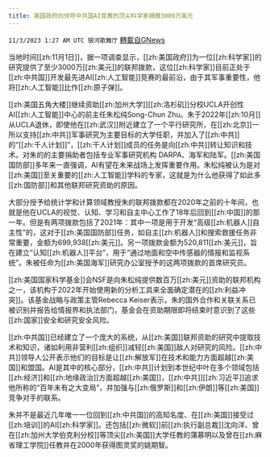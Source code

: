 ```yaml
---
title: 美国政府向领导中共国AI竞赛的顶尖科学家捐赠3000万美元
---
```

`11/3/2023 1:27 AM UTC 银河歌舞厅` [轉載自GNews](https://gnews.org/articles/1915420)

当地时间[[zh:11月1日]]，据一项调查显示，[[zh:美国政府]]为一位[[zh:科学家]]的研究提供了至少3000万[[zh:美元]]的联邦拨款，这位[[zh:科学家]]目前正处于[[zh:中共国]]开发最先进AI[[zh:人工智能]]竞赛的最前沿，由于其军事重要性，他将[[zh:人工智能]]比作[[zh:原子弹]]。

[[zh:美国五角大楼]]继续资助[[zh:加州大学]][[zh:洛杉矶]]分校UCLA开创性AI[[zh:人工智能]]中心的前主任朱松纯Song-Chun Zhu。朱于2022年[[zh:10月]]从UCLA退休，即使他在[[zh:武汉]]附近建立了一个平行研究所，在[[zh:北京]]一所以支持[[zh:中共]]军事研究为主要目标的大学任职，并加入了[[zh:中共]]的“[[zh:千人计划]]”，[[zh:千人计划]]成员的任务是向[[zh:中共]]转让知识和技术。对朱的的主要捐助者包括专业军事研究机构 DARPA、海军和陆军。[[zh:美国国防部]]多年来一直强调，AI有望在未来战场上发挥重要作用。朱松纯被认为是对[[zh:美国]]至关重要的[[zh:人工智能]]学科的专家，这就是为什么他获得了如此多[[zh:国防部]]和其他联邦研究资助的原因。

大部分授予给统计学和计算领域教授朱的联邦拨款都在2020年之前的十年间，也就是他在UCLA的视觉、认知、学习和自主中心工作了18年后回到[[zh:中国]]的那一年。但是有两项拨款包括了2021年：其中一项是用于开发“高级[[zh:机器人]]自主性”的，这对于[[zh:美国国防部]]任务，如自主[[zh:机器人]]和搜索救援任务非常重要，金额为699,938[[zh:美元]]。另一项拨款金额为520,811[[zh:美元]]，旨在建立“认知[[zh:机器人]]平台”，用于“通过地面和空中传感器的情报和监视系统”。朱被任命为[[zh:美国海军]]研究办公室授予的这两项拨款的首席研究员。

[[zh:美国国家科学基金]]会NSF是向朱松纯提供数百万[[zh:美元]]资助的联邦机构之一，该机构于2022年开始使用新的分析工具来全面确定潜在的[[zh:利益冲突]]。该基金战略与政策主管Rebecca Keiser表示，朱的国外合作和关联关系已被识别并报告给情报界和执法部门，基金会在资助期限即将结束时意识到了这些[[zh:国家]]安全和研究安全风险。

[[zh:中共国]]已经建立了一个庞大的系统，从[[zh:美国]]联邦资助的研究中提取技术和知识，诸如利用非营利[[zh:组织]]减轻[[zh:美国]]敌人对研究的风险。[[zh:中共]]领导人公开表示他们的目标是让[[zh:解放军]]在技术和能力方面超越[[zh:美国]]和盟国。AI是其中的核心部分，[[zh:中共]]计划到本世纪中叶在多个领域包括[[zh:经济]]和[[zh:地缘政治]]方面超越[[zh:美国]]，[[zh:中共]][[zh:习近平]]追求他所称的“百年未有之大变局”，并加强与[[zh:俄罗斯]]和[[zh:伊朗]]等[[zh:美国]]竞争对手的联系。

朱并不是最近几年唯一一位回到[[zh:中共国]]的高知名度、在[[zh:美国]]接受过[[zh:培训]]的AI[[zh:科学家]]。还包括[[zh:微软]]前[[zh:执行副总裁]]沈向洋、曾在[[zh:加州大学伯克利分校]]等顶尖[[zh:美国]]大学任教的蒲慕明以及曾在[[zh:麻省理工学院]]任教并在2000年获得图灵奖的姚期智。
